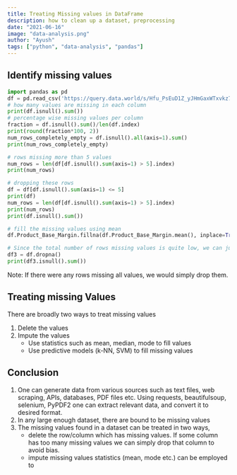 ```yaml
---
title: Treating Missing values in DataFrame
description: how to clean up a dataset, preprocessing
date: "2021-06-16"
image: "data-analysis.png"
author: "Ayush"
tags: ["python", "data-analysis", "pandas"]
---
```


## Identify missing values
```py heading="Identify missing values in DataFrame using df.isnull"
import pandas as pd
df = pd.read_csv('https://query.data.world/s/Hfu_PsEuD1Z_yJHmGaxWTxvkz7W_b0')
# how many values are missing in each column
print(df.isnull().sum())
# percentage wise missing values per column
fraction = df.isnull().sum()/len(df.index)
print(round(fraction*100, 2))
num_rows_completely_empty = df.isnull().all(axis=1).sum()
print(num_rows_completely_empty)

# rows missing more than 5 values
num_rows = len(df[df.isnull().sum(axis=1) > 5].index)
print(num_rows)

# dropping these rows
df = df[df.isnull().sum(axis=1) <= 5]
print(df)
num_rows = len(df[df.isnull().sum(axis=1) > 5].index)
print(num_rows)
print(df.isnull().sum())

# fill the missing values using mean
df.Product_Base_Margin.fillna(df.Product_Base_Margin.mean(), inplace=True)

# Since the total number of rows missing values is quite low, we can just drop them. Another approach could be to fill with mean but this seems simpler and cleaner.
df3 = df.dropna()
print(df3.isnull().sum())
```
Note: If there were any rows missing all values, we would simply drop them.

## Treating missing Values
There are broadly two ways to treat missing values
1. Delete the values
2. Impute the values
    - Use statistics such as mean, median, mode to fill values
    - Use predictive models (k-NN, SVM) to fill missing values


## Conclusion
1. One can generate data from various sources such as text files, web scraping, APIs, databases, PDF files etc. Using requests, beautifulsoup, selenium, PyPDF2 one can extract relevant data, and convert it to desired format.
1. In any large enough dataset, there are bound to be missing values
1. The missing values found in a dataset can be treated in two ways,
    - delete the row/column which has missing values. If some column has too many missing values we can simply drop that column to avoid bias.
    - impute missing values statistics (mean, mode etc.) can be employed to 
